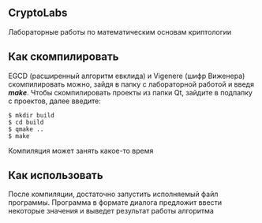 ## CryptoLabs

Лабораторные работы по математическим основам криптологии

## Как скомпилировать

EGCD (расширенный алгоритм евклида) и Vigenere (шифр Виженера) скомпилировать 
можно, зайдя в папку c лабораторной работой и введя ___make___.
Чтобы скомпилировать проекты из папки Qt, зайдите в подпапку с проектов, далее
введите:

```console
$ mkdir build
$ cd build
$ qmake ..
$ make
```
Компиляция может занять какое-то время

## Как использовать

После компиляции, достаточно запустить исполняемый файл программы. Программа
в формате диалога предложит ввести некоторые значения и выведет результат
работы алгоритма
